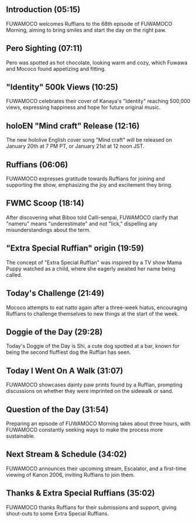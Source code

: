 ## Introduction (05:15)

FUWAMOCO welcomes Ruffians to the 68th episode of FUWAMOCO Morning, aiming to bring smiles and start the day on the right paw.

## Pero Sighting (07:11)

Pero was spotted as hot chocolate, looking warm and cozy, which Fuwawa and Mococo found appetizing and fitting.

## "Identity" 500k Views (10:25)

FUWAMOCO celebrates their cover of Kanaya's "Identity" reaching 500,000 views, expressing happiness and hope for future original music.

## holoEN "Mind craft" Release (12:16)

The new hololive English cover song "Mind craft" will be released on January 20th at 7 PM PT, or January 21st at 12 noon JST.

## Ruffians (06:06)

FUWAMOCO expresses gratitude towards Ruffians for joining and supporting the show, emphasizing the joy and excitement they bring.

## FWMC Scoop (18:14)

After discovering what Biboo told Calli-senpai, FUWAMOCO clarify that "nameru" means "underestimate" and not "lick," dispelling any misunderstandings about the term.

## "Extra Special Ruffian" origin (19:59)

The concept of "Extra Special Ruffian" was inspired by a TV show Mama Puppy watched as a child, where she eagerly awaited her name being called.

## Today's Challenge (21:49)

Mococo attempts to eat natto again after a three-week hiatus, encouraging Ruffians to challenge themselves to new things at the start of the week.

## Doggie of the Day (29:28)

Today's Doggie of the Day is Shi, a cute dog spotted at a bar, known for being the second fluffiest dog the Ruffian has seen.

## Today I Went On A Walk (31:07)

FUWAMOCO showcases dainty paw prints found by a Ruffian, prompting discussions on whether they were imprinted on the sidewalk or sand.

## Question of the Day (31:54)

Preparing an episode of FUWAMOCO Morning takes about three hours, with FUWAMOCO constantly seeking ways to make the process more sustainable.

## Next Stream & Schedule (34:02)

FUWAMOCO announces their upcoming stream, Escalator, and a first-time viewing of Kanon 2006, inviting Ruffians to join them.

## Thanks & Extra Special Ruffians (35:02)

FUWAMOCO thanks Ruffians for their submissions and support, giving shout-outs to some Extra Special Ruffians.
